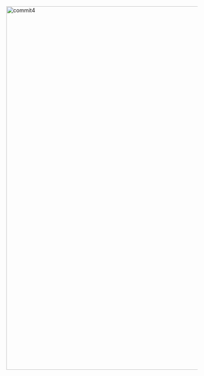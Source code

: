<img width="1470" height="956" alt="commit4" src="https://github.com/user-attachments/assets/dfe36ca8-eec5-4609-b439-5d43bf2ab49f" />
